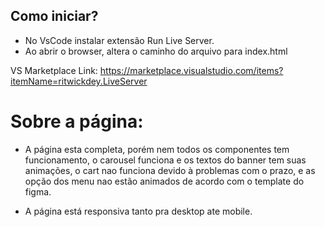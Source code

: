 ## Como iniciar?
 - No VsCode instalar extensão Run Live Server.
 - Ao abrir o browser, altera o caminho do arquivo para index.html


VS Marketplace Link: https://marketplace.visualstudio.com/items?itemName=ritwickdey.LiveServer

# Sobre a página:
 - A página esta completa, porém nem todos os componentes tem funcionamento, o carousel funciona e os textos do banner tem suas animações, o cart nao funciona devido à problemas com o prazo, e as opção dos menu nao estão animados de acordo com o template do figma.

 - A página está responsiva tanto pra desktop ate mobile.